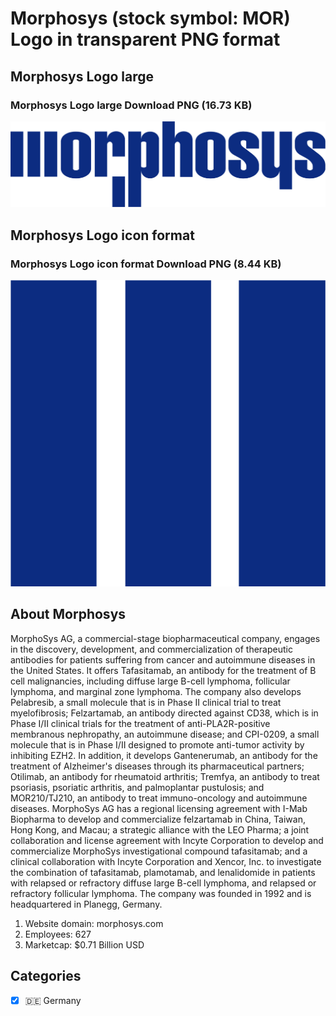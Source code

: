 # Morphosys (stock symbol: MOR) Logo in transparent PNG format

## Morphosys Logo large

### Morphosys Logo large Download PNG (16.73 KB)

![Morphosys Logo large Download PNG (16.73 KB)](/img/orig/MOR_BIG-a0fe7762.png)

## Morphosys Logo icon format

### Morphosys Logo icon format Download PNG (8.44 KB)

![Morphosys Logo icon format Download PNG (8.44 KB)](/img/orig/MOR-4c96a021.png)

## About Morphosys

MorphoSys AG, a commercial-stage biopharmaceutical company, engages in the discovery, development, and commercialization of therapeutic antibodies for patients suffering from cancer and autoimmune diseases in the United States. It offers Tafasitamab, an antibody for the treatment of B cell malignancies, including diffuse large B-cell lymphoma, follicular lymphoma, and marginal zone lymphoma. The company also develops Pelabresib, a small molecule that is in Phase II clinical trial to treat myelofibrosis; Felzartamab, an antibody directed against CD38, which is in Phase I/II clinical trials for the treatment of anti-PLA2R-positive membranous nephropathy, an autoimmune disease; and CPI-0209, a small molecule that is in Phase I/II designed to promote anti-tumor activity by inhibiting EZH2. In addition, it develops Gantenerumab, an antibody for the treatment of Alzheimer's diseases through its pharmaceutical partners; Otilimab, an antibody for rheumatoid arthritis; Tremfya, an antibody to treat psoriasis, psoriatic arthritis, and palmoplantar pustulosis; and MOR210/TJ210, an antibody to treat immuno-oncology and autoimmune diseases. MorphoSys AG has a regional licensing agreement with I-Mab Biopharma to develop and commercialize felzartamab in China, Taiwan, Hong Kong, and Macau; a strategic alliance with the LEO Pharma; a joint collaboration and license agreement with Incyte Corporation to develop and commercialize MorphoSys investigational compound tafasitamab; and a clinical collaboration with Incyte Corporation and Xencor, Inc. to investigate the combination of tafasitamab, plamotamab, and lenalidomide in patients with relapsed or refractory diffuse large B-cell lymphoma, and relapsed or refractory follicular lymphoma. The company was founded in 1992 and is headquartered in Planegg, Germany.

1. Website domain: morphosys.com
2. Employees: 627
3. Marketcap: $0.71 Billion USD


## Categories
- [x] 🇩🇪 Germany
